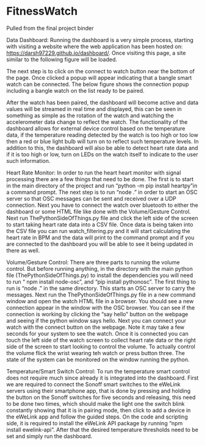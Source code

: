 # FitnessWatch
Pulled from the final project binder

Data Dashboard: 
  Running the dashboard is a very simple process, starting with visiting a website where
  the web application has been hosted on: https://darsh97229.github.io/dashboard/. Once visiting
  this page, a site similar to the following figure will be loaded.

  The next step is to click on the connect to watch button near the bottom of the page. Once
  clicked a popup will appear indicating that a bangle smart watch can be connected. The below
  figure shows the connection popup including a bangle watch on the list ready to be paired.

  After the watch has been paired, the dashboard will become active and data values will be
  streamed in real time and displayed, this can be seen in something as simple as the rotation of the
  watch and watching the accelerometer data change to reflect the watch.
  The functionality of the dashboard allows for external device control based on the
  temperature data, if the temperature reading detected by the watch is too high or too low then a
  red or blue light bulb will turn on to reflect such temperature levels. In addition to this, the
  dashboard will also be able to detect heart rate data and if it is too high or low, turn on LEDs on
  the watch itself to indicate to the user such information.
  
  
Heart Rate Monitor: 
  In order to run the heart heart monitor with signal processing there are a few things that
  need to be done. The first is to start in the main directory of the project and run “python -m pip
  install heartpy”in a command prompt. The next step is to run “node .” in order to start an
  OSC server so that OSC messages can be sent and received over a UDP connection. Next you
  have to connect the watch over bluetooth to either the dashboard or some HTML file like done
  with the Volume/Gesture Control. Next run ThePythonSideOfThings.py file and click the left
  side of the screen to start taking heart rate data into a CSV file. Once data is being taken into the
  CSV file you can run watch_filtering.py and it will start calculating the heart rate in BPM and
  the data will print to the command prompt and if you are connected to the dashboard you will be
  able to see it being updated in there as well.


Volume/Gesture Control: 
  There are three parts to running the volume control. But before running anything, in the
  directory with the main python file (ThePythonSideOfThings.py) to install the dependencies you
  will need to run “ npm install node-osc”, and “pip install pythonosc”. The first thing to run is
  “node .” in the same directory. This starts an OSC server to carry the messages. Next run the
  ThePythonSideOfThings.py file in a new command window and open the watch HTML file in a
  browser. You should see a new connection appear in the window with the OSC browser. You can
  see if the connection is working by clicking the “say hello” button on the webpage and seeing if
  the python window says hello.
  Next you can connect your watch with the connect button on the webpage. Note it may
  take a few seconds for your system to see the watch. Once it is connected you can touch the left
  side of the watch screen to collect heart rate data or the right side of the screen to start looking to
  control the volume. To actually control the volume flick the wrist wearing teh watch or press
  button three. The state of the system can be monitored on the window running the python.


Temperature/Smart Switch Control: 
  To run the temperature smart control does not require much since already it is integrated
  into the dashboard. First we are required to connect the Sonoff smart switches to the eWeLink
  servers using their smartphone app, that is done by pressing and holding the button on the Sonoff
  switches for five seconds and releasing, this need to be done two times, which should make the
  light one the switch blink constantly showing that it is in pairing mode, then click to add a device
  in the eWeLink app and follow the guided steps.
  On the code and scripting side, it is required to install the eWeLink API package by
  running “npm install ewelink-api”. After that the desired temperature thresholds need to be set
  and simply run the dashboard.
